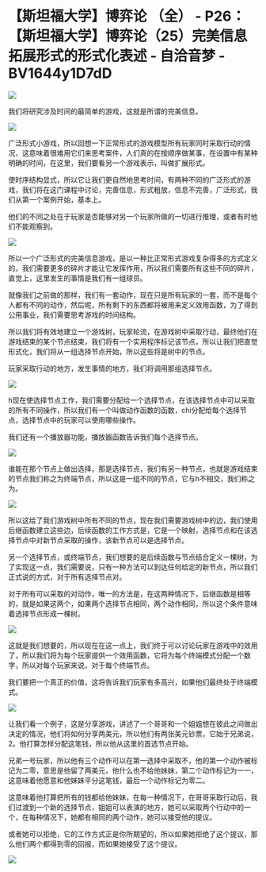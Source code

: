 # 【斯坦福大学】博弈论 （全） - P26：【斯坦福大学】博弈论（25）完美信息拓展形式的形式化表述 - 自洽音梦 - BV1644y1D7dD

![](img/fa58bce082afffef100039f53641b29d_0.png)

我们将研究涉及时间的最简单的游戏，这就是所谓的完美信息。

![](img/fa58bce082afffef100039f53641b29d_2.png)

广泛形式小游戏，所以回想一下正常形式的游戏模型所有玩家同时采取行动的情况，这意味着很难用它们来思考案件，人们真的在按顺序做某事，在设置中有某种明确的时间，在这里，我们要看另一个游戏表示，叫做扩展形式。

使时序结构显式，所以它让我们更自然地思考时间，有两种不同的广泛形式的游戏，我们将在这门课程中讨论，完善信息，形式粗放，信息不完善，广泛形式，我们从第一个案例开始，基本上。

他们的不同之处在于玩家是否能够对另一个玩家所做的一切进行推理，或者有时他们不能观察到。

![](img/fa58bce082afffef100039f53641b29d_4.png)

所以一个广泛形式的完美信息游戏，是以一种比正常形式游戏复杂得多的方式定义的，我们需要更多的碎片才能让它发挥作用，所以我们需要所有这些不同的碎片，直觉上，这里发生的事情是我们有一组球员。

就像我们之前做的那样，我们有一套动作，现在只是所有玩家的一套，而不是每个人都有不同的动作，然后呢，所有剩下的东西都将被用来定义效用函数，为了得到公用事业，我们需要思考游戏的时间结构。

所以我们将有效地建立一个游戏树，玩家轮流，在游戏树中采取行动，最终他们在游戏结束的某个节点结束，我们将有一个实用程序标记该节点，所以让我们把直觉形式化，我们将从一组选择节点开始，所以这些将是树中的节点。

玩家采取行动的地方，发生事情的地方，我们将调用那组选择节点。

![](img/fa58bce082afffef100039f53641b29d_6.png)

h现在使选择节点工作，我们需要分配给一个选择节点，在该选择节点中可以采取的所有不同操作，所以我们有一个叫做动作函数的函数，chi分配给每个选择节点，选择节点中的玩家可以使用哪些操作。

我们还有一个播放器功能，播放器函数告诉我们每个选择节点。

![](img/fa58bce082afffef100039f53641b29d_8.png)

谁能在那个节点上做出选择，那是选择节点，我们有另一种节点，也就是游戏结束的节点我们称之为终端节点，所以这是一组不同的节点，它与h不相交，我们称之为。



![](img/fa58bce082afffef100039f53641b29d_10.png)

所以这给了我们游戏树中所有不同的节点，现在我们需要游戏树中的边，我们使用后继函数建立这些边，后续函数的工作方式是，它是一个映射，选择节点和在该选择节点中对新节点采取的操作，该新节点可以是选择节点。

另一个选择节点，或终端节点，我们想要的是后续函数与节点结合定义一棵树，为了实现这一点，我们需要说，只有一种方法可以到达任何给定的新节点，所以我们正式说的方式，对于所有选择节点对。

对于所有可以采取的对动作，唯一的方法是，在这两种情况下，后继函数是相等的，就是如果这两个，如果两个选择节点相同，两个动作相同，所以这个条件意味着选择节点形成一棵树。



![](img/fa58bce082afffef100039f53641b29d_12.png)

这就是我们想要的，所以现在在这一点上，我们终于可以讨论玩家在游戏中的效用了，所以我们将为每个玩家提供一个效用函数，它将为每个终端模式分配一个数字，所以对每个玩家来说，对于每个终端节点。

我们要把一个真正的价值，这将告诉我们玩家有多高兴，如果他们最终处于终端模式。

![](img/fa58bce082afffef100039f53641b29d_14.png)

让我们看一个例子，这是分享游戏，讲述了一个哥哥和一个姐姐想在彼此之间做出决定的情况，他们将如何分享两美元，所以他们有两张美元钞票，它始于兄弟说，2。他打算怎样分配这笔钱，所以他从这里的首选节点开始。

兄弟一号玩家，所以他有三个动作可以在第一选择中采取不，他的第一个动作被标记为二零，意思是他留了两美元，他什么也不给他妹妹，第二个动作标记为一一，这意味着他愿意和他妹妹平分这笔钱，最后一个动作标记为零二。

这意味着他打算把所有的钱都给他妹妹，在每一种情况下，在哥哥采取行动后，我们过渡到一个新的选择节点，姐姐可以表演的地方，她可以采取两个行动中的一个，在每种情况下，她都有相同的两个动作，她可以接受他的提议。

或者她可以拒绝，它的工作方式正是你所期望的，所以如果她拒绝了这个提议，那么他们两个都得到零的回报，而如果她接受了这个提议。



![](img/fa58bce082afffef100039f53641b29d_16.png)